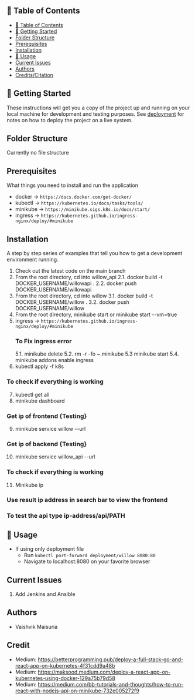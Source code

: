 
## 📝 Table of Contents
- [📝 Table of Contents](#-table-of-contents)
- [🏁 Getting Started <a name = "getting_started"></a>](#-getting-started-)
- [Folder Structure <a name = "folder_structure"></a>](#folder-structure-)
- [Prerequisites <a name = "prerequisites"></a>](#prerequisites-)
- [Installation <a name = "installation"></a>](#installation-)
- [🎈 Usage <a name="usage"></a>](#-usage-)
- [Current Issues <a name = "issues"></a>](#current-issues-)
- [Authors <a name = "authors"></a>](#authors-)
- [Credits/Citation <a name = "credit"></a>](#credit-)


## 🏁 Getting Started <a name = "getting_started"></a>
These instructions will get you a copy of the project up and running on your local machine for development and testing purposes. See [deployment](#deployment) for notes on how to deploy the project on a live system.

## Folder Structure <a name = "folder_structure"></a>
Currently no file structure 

## Prerequisites <a name = "prerequisites"></a>
What things you need to install and run the application
- docker -> `https://docs.docker.com/get-docker/`
- kubectl -> `https://kubernetes.io/docs/tasks/tools/`
- minikube -> `https://minikube.sigs.k8s.io/docs/start/`
- ingress -> `https://kubernetes.github.io/ingress-nginx/deploy/#minikube`

## Installation <a name = "installation"></a>
A step by step series of examples that tell you how to get a development environment running.

1. Check out the latest code on the main branch
2. From the root directory, cd into willow_api
    2.1. docker build -t DOCKER_USERNAME/willowapi .
    2.2. docker push DOCKER_USERNAME/willowapi 
3. From the root directory, cd into willow 
    3.1. docker build -t DOCKER_USERNAME/willow .
    3.2. docker push DOCKER_USERNAME/willow 
4. From the root directory, minikube start or minikube start --vm=true
5. ingress -> `https://kubernetes.github.io/ingress-nginx/deploy/#minikube`
    ### To Fix ingress error
    5.1. minikube delete
    5.2. rm -r -fo ~\.minikube
    5.3 minikube start 
    5.4. minikube addons enable ingress
6. kubectl apply -f k8s
### To check if everything is working
7. kubectl get all
8. minikube dashboard
### Get ip of frontend {Testing}
9. minikube service willow --url
### Get ip of backend {Testing}
10. minikube service willow_api --url

### To check if everything is working
11. Minikube ip 
### Use result ip address in search bar to view the frontend 
### To test the api type ip-address/api/PATH 

## 🎈 Usage <a name="usage"></a>

- If using only deployment file 
    - Run `kubectl port-forward deployment/willow 8080:80`
    - Navigate to localhost:8080 on your favorite browser

## Current Issues <a name = "issues"></a>
1. Add Jenkins and Ansible

## Authors <a name = "authors"></a>

- Vaishvik Maisuria

## Credit <a name = "credit"></a>

- Medium: https://betterprogramming.pub/deploy-a-full-stack-go-and-react-app-on-kubernetes-4f31cdd9a48b
- Medium: https://maksood.medium.com/deploy-a-react-app-on-kubernetes-using-docker-129a75b79d58
- Medium: https://medium.com/bb-tutorials-and-thoughts/how-to-run-react-with-nodejs-api-on-minikube-732e005272f9

